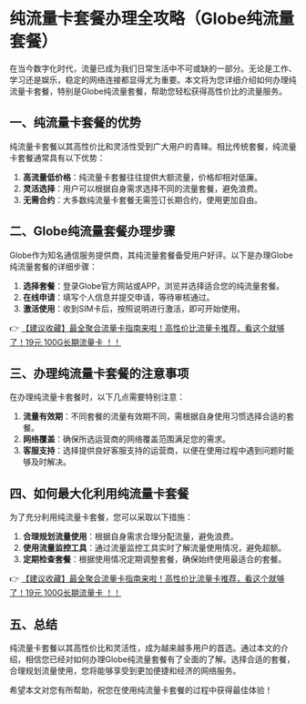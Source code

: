 # 纯流量卡套餐办理全攻略（Globe纯流量套餐）

在当今数字化时代，流量已成为我们日常生活中不可或缺的一部分。无论是工作、学习还是娱乐，稳定的网络连接都显得尤为重要。本文将为您详细介绍如何办理纯流量卡套餐，特别是Globe纯流量套餐，帮助您轻松获得高性价比的流量服务。

## 一、纯流量卡套餐的优势

纯流量卡套餐以其高性价比和灵活性受到广大用户的青睐。相比传统套餐，纯流量卡套餐通常具有以下优势：

1. **高流量低价格**：纯流量卡套餐往往提供大额流量，价格却相对低廉。
2. **灵活选择**：用户可以根据自身需求选择不同的流量套餐，避免浪费。
3. **无需合约**：大多数纯流量卡套餐无需签订长期合约，使用更加自由。

## 二、Globe纯流量套餐办理步骤

Globe作为知名通信服务提供商，其纯流量套餐备受用户好评。以下是办理Globe纯流量套餐的详细步骤：

1. **选择套餐**：登录Globe官方网站或APP，浏览并选择适合您的纯流量套餐。
2. **在线申请**：填写个人信息并提交申请，等待审核通过。
3. **激活使用**：收到SIM卡后，按照说明进行激活，即可开始使用。

👉 [【建议收藏】最全聚合流量卡指南来啦！高性价比流量卡推荐，看这个就够了！19元 100G长期流量卡 ！！](https://bit.ly/Liuliangka)

## 三、办理纯流量卡套餐的注意事项

在办理纯流量卡套餐时，以下几点需要特别注意：

1. **流量有效期**：不同套餐的流量有效期不同，需根据自身使用习惯选择合适的套餐。
2. **网络覆盖**：确保所选运营商的网络覆盖范围满足您的需求。
3. **客服支持**：选择提供良好客服支持的运营商，以便在使用过程中遇到问题时能够及时解决。

## 四、如何最大化利用纯流量卡套餐

为了充分利用纯流量卡套餐，您可以采取以下措施：

1. **合理规划流量使用**：根据自身需求合理分配流量，避免浪费。
2. **使用流量监控工具**：通过流量监控工具实时了解流量使用情况，避免超额。
3. **定期检查套餐**：根据使用情况定期调整套餐，确保始终使用最适合的套餐。

👉 [【建议收藏】最全聚合流量卡指南来啦！高性价比流量卡推荐，看这个就够了！19元 100G长期流量卡 ！！](https://bit.ly/Liuliangka)

## 五、总结

纯流量卡套餐以其高性价比和灵活性，成为越来越多用户的首选。通过本文的介绍，相信您已经对如何办理Globe纯流量套餐有了全面的了解。选择合适的套餐，合理规划流量使用，您将能够享受到更加便捷和经济的网络服务。

希望本文对您有所帮助，祝您在使用纯流量卡套餐的过程中获得最佳体验！